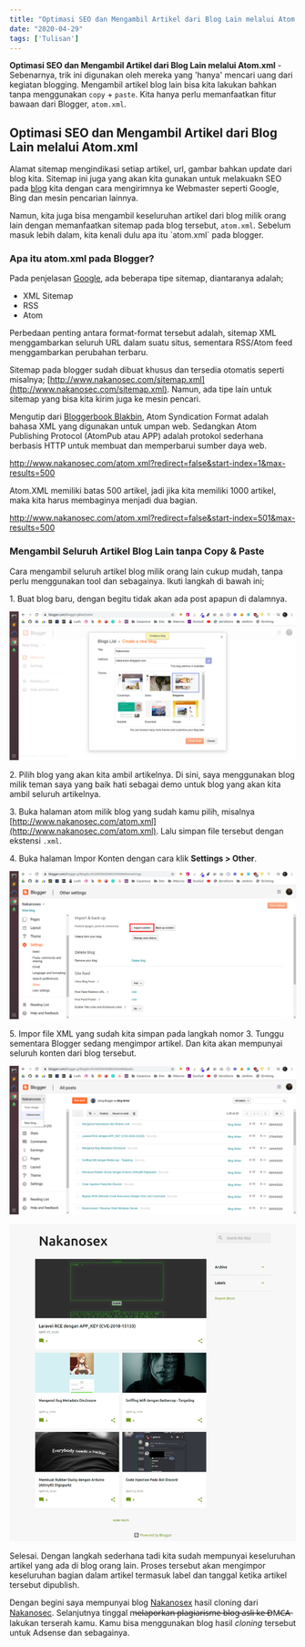 ```yaml
---
title: "Optimasi SEO dan Mengambil Artikel dari Blog Lain melalui Atom.xml"
date: "2020-04-29"
tags: ['Tulisan']
---
```


**Optimasi SEO dan Mengambil Artikel dari Blog Lain melalui Atom.xml** - Sebenarnya, trik ini digunakan oleh mereka yang 'hanya' mencari uang dari kegiatan blogging. Mengambil artikel blog lain bisa kita lakukan bahkan tanpa menggunakan `copy` + `paste`. Kita hanya perlu memanfaatkan fitur bawaan dari Blogger, `atom.xml`.

## Optimasi SEO dan Mengambil Artikel dari Blog Lain melalui Atom.xml

Alamat sitemap mengindikasi setiap artikel, url, gambar bahkan update dari blog kita. Sitemap ini juga yang akan kita gunakan untuk melakuakn SEO pada [blog](https://akbar.kustirama.id/category/blog/) kita dengan cara mengirimnya ke Webmaster seperti Google, Bing dan mesin pencarian lainnya.

Namun, kita juga bisa mengambil keseluruhan artikel dari blog milik orang lain dengan memanfaatkan sitemap pada blog tersebut, `atom.xml`. Sebelum masuk lebih dalam, kita kenali dulu apa itu \`atom.xml\` pada blogger.

### Apa itu atom.xml pada Blogger?

Pada penjelasan [Google](https://webmasters.googleblog.com/2014/10/best-practices-for-xml-sitemaps-rssatom.html), ada beberapa tipe sitemap, diantaranya adalah;

- XML Sitemap
- RSS
- Atom

Perbedaan penting antara format-format tersebut adalah, sitemap XML menggambarkan seluruh URL dalam suatu situs, sementara RSS/Atom feed menggambarkan perubahan terbaru.

Sitemap pada blogger sudah dibuat khusus dan tersedia otomatis seperti misalnya; [http://www.nakanosec.com/sitemap.xml](http://www.nakanosec.com/sitemap.xml). Namun, ada tipe lain untuk sitemap yang bisa kita kirim juga ke mesin pencari.

Mengutip dari [Bloggerbook Blakbin](https://bloggerbook.blakbin.com/2018/10/what-is-sitemap-in-blogspot-blogger-blog.html), Atom Syndication Format adalah bahasa XML yang digunakan untuk umpan web. Sedangkan Atom Publishing Protocol (AtomPub atau APP) adalah protokol sederhana berbasis HTTP untuk membuat dan memperbarui sumber daya web.

http://www.nakanosec.com/atom.xml?redirect=false&start-index=1&max-results=500

Atom.XML memiliki batas 500 artikel, jadi jika kita memiliki 1000 artikel, maka kita harus membaginya menjadi dua bagian.

http://www.nakanosec.com/atom.xml?redirect=false&start-index=501&max-results=500

### Mengambil Seluruh Artikel Blog Lain tanpa Copy & Paste

Cara mengambil seluruh artikel blog milik orang lain cukup mudah, tanpa perlu menggunakan tool dan sebagainya. Ikuti langkah di bawah ini;

1\. Buat blog baru, dengan begitu tidak akan ada post apapun di dalamnya.

![Optimasi SEO dan Mengambil Artikel dari Blog Lain dengan Atom.xml](images/nakanosec-1.png)

2\. Pilih blog yang akan kita ambil artikelnya. Di sini, saya menggunakan blog milik teman saya yang baik hati sebagai demo untuk blog yang akan kita ambil seluruh artikelnya.

3\. Buka halaman atom milik blog yang sudah kamu pilih, misalnya [http://www.nakanosec.com/atom.xml](http://www.nakanosec.com/atom.xml). Lalu simpan file tersebut dengan ekstensi `.xml`.

4\. Buka halaman Impor Konten dengan cara klik **Settings > Other**.

![Optimasi SEO dan Mengambil Artikel dari Blog Lain dengan Atom.xml](images/nakanosec-2.png)

5\. Impor file XML yang sudah kita simpan pada langkah nomor 3. Tunggu sementara Blogger sedang mengimpor artikel. Dan kita akan mempunyai seluruh konten dari blog tersebut.

![Optimasi SEO dan Mengambil Artikel dari Blog Lain dengan Atom.xml](images/nakanosec-3.png)

![Optimasi SEO dan Mengambil Artikel dari Blog Lain dengan Atom.xml](images/nakanosec-4.png)

Selesai. Dengan langkah sederhana tadi kita sudah mempunyai keseluruhan artikel yang ada di blog orang lain. Proses tersebut akan mengimpor keseluruhan bagian dalam artikel termasuk label dan tanggal ketika artikel tersebut dipublish.

Dengan begini saya mempunyai blog [Nakanosex](https://nakanosex.blogspot.com/) hasil cloning dari [Nakanosec](http://www.nakanosec.com/). Selanjutnya tinggal m̶e̶l̶a̶p̶o̶r̶k̶a̶n̶ ̶p̶l̶a̶g̶i̶a̶r̶i̶s̶m̶e̶ ̶b̶l̶o̶g̶ ̶a̶s̶l̶i̶ ̶k̶e̶ ̶D̶M̶C̶A̶ lakukan terserah kamu. Kamu bisa menggunakan blog hasil _cloning_ tersebut untuk Adsense dan sebagainya.
